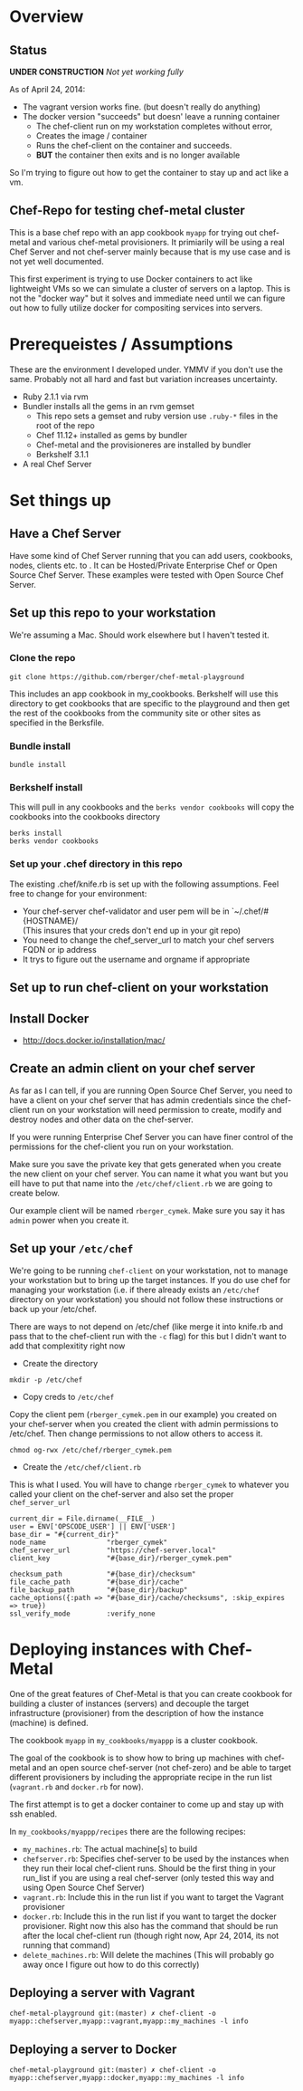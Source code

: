 # Overview

## Status

__UNDER CONSTRUCTION__ _Not yet working fully_

As of April 24, 2014:

* The vagrant version works fine. (but doesn't really do anything)
* The docker version "succeeds" but doesn' leave a running container
    * The chef-client run on my workstation completes without error,
    * Creates the image / container
    * Runs the chef-client on the container and succeeds.
    * __BUT__ the container then exits and is no longer available

So I'm trying to figure out how to get the container to stay up and
act like a vm.

## Chef-Repo for testing chef-metal cluster

This is a base chef repo with an app cookbook `myapp` for trying out
chef-metal and various chef-metal provisioners. It primiarily will be
using a real Chef Server and not chef-server mainly because that is my
use case and is not yet well documented.

This first experiment is trying to use Docker containers to act like
lightweight VMs so we can simulate a cluster of servers on a laptop.
This is not the "docker way" but it solves and immediate need until we
can figure out how to fully utilize docker for compositing services
into servers.

# Prerequeistes / Assumptions

These are the environment I developed under. YMMV if you don't use the
same. Probably not all hard and fast but variation increases
uncertainty.

* Ruby 2.1.1 via rvm
* Bundler installs all the gems in an rvm gemset
    * This repo sets a gemset and ruby version use `.ruby-*` files in
      the root of the repo
    * Chef 11.12+ installed as gems by bundler
    * Chef-metal and the provisioneres are installed by bundler
    * Berkshelf 3.1.1
* A real Chef Server

# Set things up

## Have a Chef Server

Have some kind of Chef Server running that you can add users,
cookbooks, nodes, clients etc. to . It can be Hosted/Private
Enterprise Chef or Open Source Chef Server. These examples were tested
with Open Source Chef Server.

## Set up this repo to your workstation

We're assuming a Mac. Should work elsewhere but I haven't tested it.

### Clone the repo

```
git clone https://github.com/rberger/chef-metal-playground
```

This includes an app cookbook in my_cookbooks. Berkshelf will use this
directory to get cookbooks that are specific to the playground and
then get the rest of the cookbooks from the community site or other
sites as specified in the Berksfile.

### Bundle install

```
bundle install
```

### Berkshelf install

This will pull in any cookbooks and the `berks vendor cookbooks` will
copy the cookbooks into the cookbooks directory

```
berks install
berks vendor cookbooks
```

### Set up your .chef directory in this repo

The existing .chef/knife.rb is set up with the following assumptions.
Feel free to change for your environment:

* Your chef-server chef-validator and user pem will be in
  `~/.chef/#{HOSTNAME}/  
    (This insures that your creds don't end up in your git repo)
* You need to change the chef_server_url to match your chef servers
  FQDN or ip address
* It trys to figure out the username and orgname if appropriate


## Set up to run chef-client on your workstation

## Install Docker

* http://docs.docker.io/installation/mac/


## Create an admin client on your chef server

As far as I can tell, if you are running Open Source Chef Server, you
need to have a client on your chef server that has admin credentials
since the chef-client run on your workstation will need permission to
create, modify and destroy nodes and other data on the chef-server.

If you were running Enterprise Chef Server you can have finer control
of the permissions for the chef-client you run on your workstation.

Make sure you save the private key that gets generated when you create
the new client on your chef server. You can name it what you want but
you eill have to put that name into the `/etc/chef/client.rb` we are
going to create below.

Our example client will be named `rberger_cymek`. Make sure you say it
has `admin` power when you create it. 

## Set up your `/etc/chef`

We're going to be running `chef-client` on your workstation, not to
manage your workstation but to bring up the target instances. If you
do use chef for managing your workstation (i.e. if there already
exists an `/etc/chef` directory on your workstation) you should not
follow these instructions or back up your /etc/chef.

There are ways to not depend on /etc/chef (like merge it into knife.rb
and pass that to the chef-client run with the `-c` flag) for this but
I didn't want to add that complexitity right now


* Create the directory

```
mkdir -p /etc/chef
```

* Copy creds to `/etc/chef`

Copy the client pem (`rberger_cymek.pem` in our example) you created
on your chef-server when you created the client with admin permissions
to /etc/chef. Then change permissions to not allow others to access
it.

```
chmod og-rwx /etc/chef/rberger_cymek.pem
```

* Create the `/etc/chef/client.rb`

This is what I used. You will have to change `rberger_cymek` to
whatever you called your client on the chef-server and also set the
proper `chef_server_url`

```
current_dir = File.dirname(__FILE__)
user = ENV['OPSCODE_USER'] || ENV['USER']
base_dir = "#{current_dir}"
node_name               "rberger_cymek"
chef_server_url         "https://chef-server.local"
client_key              "#{base_dir}/rberger_cymek.pem"

checksum_path           "#{base_dir}/checksum"
file_cache_path         "#{base_dir}/cache"
file_backup_path        "#{base_dir}/backup"
cache_options({:path => "#{base_dir}/cache/checksums", :skip_expires => true})
ssl_verify_mode         :verify_none
```


# Deploying instances with Chef-Metal

One of the great features of Chef-Metal is that you can create
cookbook for building a cluster of instances (servers) and decouple
the target infrastructure (provisioner) from the description of how
the instance (machine) is defined.

The cookbook `myapp` in `my_cookbooks/myappp` is a cluster cookbook.

The goal of the cookbook is to show how to bring up machines with
chef-metal and an open source chef-server (not chef-zero) and be able
to target different provisioners by including the appropriate recipe
in the run list (`vagrant.rb` and `docker.rb` for now).

The first attempt is to get a docker container to come up and stay up
with ssh enabled.

In  `my_cookbooks/myappp/recipes` there are the following  recipes:

* `my_machines.rb`: The actual machine[s] to build
* `chefserver.rb`: Specifies chef-server to be used by the instances
  when they run their local chef-client runs. Should be the first
  thing in your run_list if you are using a real chef-server (only
  tested this way and using Open Source Chef Server)
* `vagrant.rb`: Include this in the run list if you want to target the
Vagrant provisioner
* `docker.rb`: Include this in the run list if you want to target the
  docker provisioner. Right now this also has the command that should
  be run after the local chef-client run (though right now, Apr 24,
  2014, its not running that command)
* `delete_machines.rb`: Will delete the machines (This will probably
  go away once I figure out how to do this correctly)

## Deploying a server with Vagrant


```
chef-metal-playground git:(master) ✗ chef-client -o myapp::chefserver,myapp::vagrant,myapp::my_machines -l info
```

## Deploying a server to Docker

```
chef-metal-playground git:(master) ✗ chef-client -o myapp::chefserver,myapp::docker,myapp::my_machines -l info
```
